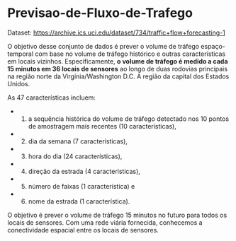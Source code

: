 # Previsao-de-Fluxo-de-Trafego

Dataset: https://archive.ics.uci.edu/dataset/734/traffic+flow+forecasting-1

O objetivo desse conjunto de dados é prever o volume de tráfego espaço-temporal com base no volume de tráfego histórico e outras características em locais vizinhos. Especificamente, <b>o volume de tráfego é medido a cada 15 minutos em 36 locais de sensores</b> ao longo de duas rodovias principais na região norte da Virgínia/Washington D.C. A região da capital dos Estados Unidos.

As 47 características incluem: 
- 1) a sequência histórica do volume de tráfego detectado nos 10 pontos de amostragem mais recentes (10 características),
- 2) dia da semana (7 características), 
- 3) hora do dia (24 características), 
- 4) direção da estrada (4 características), 
- 5) número de faixas (1 característica) e 
- 6) nome da estrada (1 característica).

O objetivo é prever o volume de tráfego 15 minutos no futuro para todos os locais de sensores. Com uma rede viária fornecida, conhecemos a conectividade espacial entre os locais de sensores.
